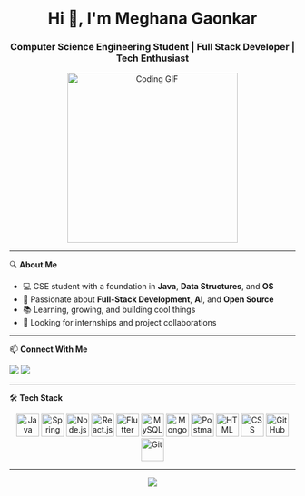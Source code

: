 
<h1 align="center">Hi 👋, I'm Meghana Gaonkar</h1>
<h3 align="center">Computer Science Engineering Student | Full Stack Developer | Tech Enthusiast</h3>

<p align="center">
  <img src="https://media.giphy.com/media/qgQUggAC3Pfv687qPC/giphy.gif" width="300" alt="Coding GIF" />
</p>

---

🔍 **About Me**  
- 💻 CSE student with a foundation in **Java**, **Data Structures**, and **OS**  
- 🌱 Passionate about **Full-Stack Development**, **AI**, and **Open Source**  
- 📚 Learning, growing, and building cool things  
- 🤝 Looking for internships and project collaborations

---

📫 **Connect With Me**  
<p>
  <a href="https://www.linkedin.com/in/meghana-gaonkar-415653282/"><img src="https://img.shields.io/badge/LinkedIn-blue?logo=linkedin&style=flat" /></a>
  <a href="mailto:meghanadgaonkar04@gmail.com"><img src="https://img.shields.io/badge/Gmail-D14836?style=flat&logo=gmail&logoColor=white" /></a>
</p>

---

🛠️ **Tech Stack**  

<p align="center">
  <img src="https://img.icons8.com/color/96/000000/java-coffee-cup-logo.png" alt="Java" width="40"/>
  <img src="https://img.icons8.com/color/96/000000/spring-logo.png" alt="Spring Boot" width="40"/>
  <img src="https://img.icons8.com/external-tal-revivo-shadow-tal-revivo/96/000000/external-nodejs-is-an-open-source-cross-platform-javascript-run-time-environment-logo-shadow-tal-revivo.png" alt="Node.js" width="40"/>
  <img src="https://img.icons8.com/color/96/000000/react-native.png" alt="React.js" width="40"/>
  <img src="https://img.icons8.com/color/96/000000/flutter.png" alt="Flutter" width="40"/>
  <img src="https://img.icons8.com/ios-filled/100/000000/mysql-logo.png" alt="MySQL" width="40"/>
  <img src="https://img.icons8.com/color/96/000000/mongodb.png" alt="MongoDB" width="40"/>
  <img src="https://img.icons8.com/color/96/000000/postman-api.png" alt="Postman" width="40"/>
  <img src="https://img.icons8.com/color/96/000000/html-5.png" alt="HTML" width="40"/>
  <img src="https://img.icons8.com/color/96/000000/css3.png" alt="CSS" width="40"/>
  <img src="https://img.icons8.com/ios-glyphs/90/000000/github.png" alt="GitHub" width="40"/>
  <img src="https://img.icons8.com/color/96/000000/git.png" alt="Git" width="40"/>
</p>

---

<!--📊 **GitHub Stats**

<p align="center">
  <img src="https://github-readme-stats.vercel.app/api?username=Meghana-Gaonkar&show_icons=true&theme=tokyonight" alt="GitHub Stats" />
  <img src="https://github-readme-streak-stats.herokuapp.com?user=Meghana-Gaonkar&theme=tokyonight" alt="GitHub Streak" />
</p>-->


<p align="center">
  <img src="https://readme-typing-svg.herokuapp.com?font=Fira+Code&size=22&duration=3000&pause=1000&color=00F7FF&center=true&vCenter=true&width=435&lines=SStrive+for+progress+not+perfection.;Keep+building+and+keep+learning!;" />
</p>
